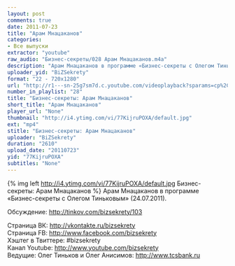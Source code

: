 ```yaml
---
layout: post
comments: true
date: 2011-07-23
title: "Арам Мнацаканов"
categories:
- Все выпуски
extractor: "youtube"
raw_audio: "Бизнес-секреты/028 Арам Мнацаканов.m4a"
description: "Арам Мнацаканов в программе «Бизнес-секреты с Олегом Тиньковым» (24.07.2011).\n\nОбсуждение: http://tinkov.com/bizsekrety/103\n\nСтраница ВК: http://vkontakte.ru/bizsekrety\nСтраница FB: http://www.facebook.com/bizsekrety\nХэштег в Твиттере: #bizsekrety\nКанал Youtube: http://www.youtube.com/bizsekrety\nВедущие: Олег Тиньков и Олег Анисимов: http://www.tcsbank.ru"
uploader_yid: "BiZSekrety"
format: "22 - 720x1280"
url: "http://r1---sn-25g7sm7d.c.youtube.com/videoplayback?sparams=cp%2Cid%2Cip%2Cipbits%2Citag%2Cratebypass%2Csource%2Cupn%2Cexpire&mt=1362336013&expire=1362357645&ipbits=8&upn=9be0nV1mnlQ&id=efb2a28ebb8f3970&newshard=yes&key=yt1&ip=92.255.182.31&itag=22&sver=3&mv=m&fexp=906376%2C904825%2C914058%2C913804%2C920704%2C912806%2C902000%2C922403%2C922405%2C929901%2C913605%2C925006%2C906938%2C931202%2C908529%2C920201%2C930101%2C906834%2C913570%2C901451&source=youtube&ms=au&ratebypass=yes&cp=U0hVR1NQVV9JT0NONV9LSllHOjVmWWlSS2szMFpW&signature=D2C137DD57A7A3B226F16CF11002597A5EDC5D06.647786D0DD5EDE3A58FA154541B40CDB89DBE684"
number_in_playlist: "28"
title: "Бизнес-секреты: Арам Мнацаканов"
short_title: "Арам Мнацаканов"
player_url: "None"
thumbnail: "http://i4.ytimg.com/vi/77KijruPOXA/default.jpg"
ext: "mp4"
stitle: "Бизнес-секреты: Арам Мнацаканов"
uploader: "BiZSekrety"
duration: "2610"
upload_date: "20110723"
yid: "77KijruPOXA"
subtitles: "None"
---
```


{% img left http://i4.ytimg.com/vi/77KijruPOXA/default.jpg Бизнес-секреты: Арам Мнацаканов %}
Арам Мнацаканов в программе «Бизнес-секреты с Олегом Тиньковым» (24.07.2011).  
  
Обсуждение: http://tinkov.com/bizsekrety/103  
  
Страница ВК: http://vkontakte.ru/bizsekrety  
Страница FB: http://www.facebook.com/bizsekrety  
Хэштег в Твиттере: #bizsekrety  
Канал Youtube: http://www.youtube.com/bizsekrety  
Ведущие: Олег Тиньков и Олег Анисимов: http://www.tcsbank.ru